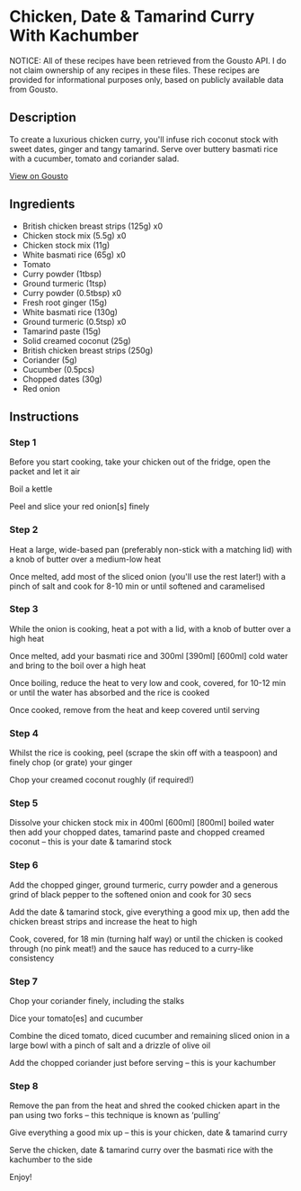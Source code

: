 # Chicken, Date & Tamarind Curry With Kachumber

NOTICE: All of these recipes have been retrieved from the Gousto API. I do not claim ownership of any recipes in these files. These recipes are provided for informational purposes only, based on publicly available data from Gousto.

## Description

To create a luxurious chicken curry, you'll infuse rich coconut stock with sweet dates, ginger and tangy tamarind. Serve over buttery basmati rice with a cucumber, tomato and coriander salad. 

[View on Gousto](https://www.gousto.co.uk/recipes/cookbook/chicken-date-tamarind-curry)

## Ingredients

- British chicken breast strips (125g) x0
- Chicken stock mix (5.5g) x0
- Chicken stock mix (11g)
- White basmati rice (65g) x0
- Tomato
- Curry powder (1tbsp)
- Ground turmeric (1tsp)
- Curry powder (0.5tbsp) x0
- Fresh root ginger (15g)
- White basmati rice (130g)
- Ground turmeric (0.5tsp) x0
- Tamarind paste (15g)
- Solid creamed coconut (25g)
- British chicken breast strips (250g)
- Coriander (5g)
- Cucumber (0.5pcs)
- Chopped dates (30g)
- Red onion

## Instructions


### Step 1

Before you start cooking, take your chicken out of the fridge, open the packet and let it air

Boil a kettle

Peel and slice your red onion[s] finely


### Step 2

Heat a large, wide-based pan (preferably non-stick with a matching lid) with a knob of butter over a medium-low heat

Once melted, add most of the sliced onion (you'll use the rest later!) with a pinch of salt and cook for 8-10 min or until softened and caramelised


### Step 3

While the onion is cooking, heat a pot with a lid, with a knob of butter over a high heat

Once melted, add your basmati rice and 300ml <span class="text-purple">[390ml]</span> <span class="text-danger">[600ml]</span> cold water and bring to the boil over a high heat

Once boiling, reduce the heat to very low and cook, covered, for 10-12 min or until the water has absorbed and the rice is cooked

Once cooked, remove from the heat and keep covered until serving


### Step 4

Whilst the rice is cooking, peel (scrape the skin off with a teaspoon) and finely chop (or grate) your ginger

Chop your creamed coconut roughly (if required!)


### Step 5

Dissolve your chicken stock mix in 400ml <span class="text-purple">[600ml]</span><span class="text-danger"> [800ml]</span> boiled water then add your chopped dates, tamarind paste and chopped creamed coconut – this is your date & tamarind stock


### Step 6

Add the chopped ginger, ground turmeric, curry powder and a generous grind of black pepper to the softened onion and cook for 30 secs

Add the date & tamarind stock, give everything a good mix up, then add the chicken breast strips and increase the heat to high

Cook, covered, for 18 min (turning half way) or until the chicken is cooked through (no pink meat!) and the sauce has reduced to a curry-like consistency


### Step 7

Chop your coriander finely, including the stalks

Dice your tomato[es] and cucumber

Combine the diced tomato, diced cucumber and remaining sliced onion in a large bowl with a pinch of salt and a drizzle of olive oil

Add the chopped coriander just before serving – this is your kachumber

### Step 8

Remove the pan from the heat and shred the cooked chicken apart in the pan using two forks – this technique is known as ‘pulling’

Give everything a good mix up – this is your chicken, date & tamarind curry

Serve the chicken, date & tamarind curry over the basmati rice with the kachumber to the side

Enjoy!

